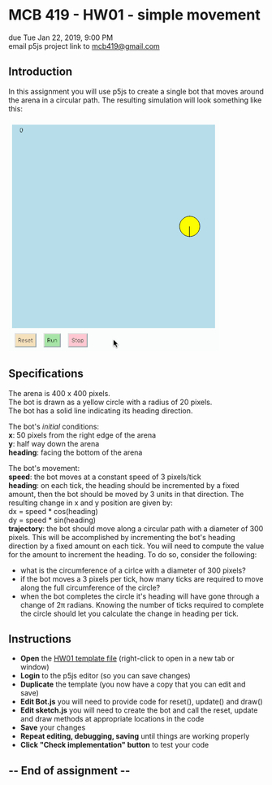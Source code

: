 # MCB 419 - HW01 - simple movement
due Tue Jan 22, 2019, 9:00 PM  
email p5js project link to mcb419@gmail.com

## Introduction
In this assignment you will use p5js to create a single bot that moves around the arena in a circular path. The resulting simulation will look something like this: 

![hw01.gif](/images/hw01.gif)

## Specifications
The arena is 400 x 400 pixels.  
The bot is drawn as a yellow circle with a radius of 20 pixels.  
The bot has a solid line indicating its heading direction.

The bot's _initial_ conditions:  
**x**: 50 pixels from the right edge of the arena  
**y**: half way down the arena  
**heading**: facing the bottom of the arena 

The bot's movement:  
**speed**: the bot moves at a constant speed of 3 pixels/tick  
**heading**: on each tick, the heading should be incremented by a fixed amount,
then the bot should be moved by 3 units in that direction. The resulting change in x and y position are given by:  
dx = speed * cos(heading)  
dy = speed * sin(heading)   
**trajectory**: the bot should move along a circular path with a diameter of 300 pixels. This will be accomplished by incrementing the bot's heading direction by a fixed amount on each tick. You will need to compute the value for the amount to increment the heading. To do so, consider the following:
- what is the circumference of a cirlce with a diameter of 300 pixels?
- if the bot moves a 3 pixels per tick, how many ticks are required to move along the full circumference of the circle?
- when the bot completes the circle it's heading will have gone through a change of 2&pi; radians. Knowing the number of ticks required to complete the circle should let you calculate the change in heading per tick.

## Instructions
- **Open** the [HW01 template file](https://editor.p5js.org/mcb419/sketches/H1H-yWkGE) (right-click to open in a new tab or window)
 - **Login** to the p5js editor (so you can save changes)
- **Duplicate** the template (you now have a copy that you can edit and save)
- **Edit Bot.js** you will need to provide code for reset(), update() and draw()
- **Edit sketch.js** you will need to create the bot and call the reset, update and draw methods at appropriate locations in the code
- **Save** your changes
- **Repeat editing, debugging, saving** until things are working properly
- **Click "Check implementation" button** to test your code

## -- End of assignment --
